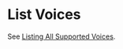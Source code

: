 # List Voices
See [Listing All Supported Voices](https://cloud.google.com/text-to-speech/docs/list-voices).
